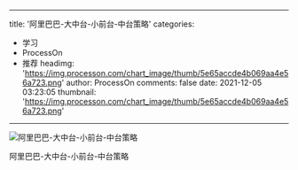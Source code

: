 
---
title: '阿里巴巴-大中台-小前台-中台策略'
categories: 
 - 学习
 - ProcessOn
 - 推荐
headimg: 'https://img.processon.com/chart_image/thumb/5e65accde4b069aa4e56a723.png'
author: ProcessOn
comments: false
date: 2021-12-05 03:23:05
thumbnail: 'https://img.processon.com/chart_image/thumb/5e65accde4b069aa4e56a723.png'
---

<div>   
<img class="thumb" alt="阿里巴巴-大中台-小前台-中台策略" src="https://img.processon.com/chart_image/thumb/5e65accde4b069aa4e56a723.png" referrerpolicy="no-referrer">
<p>阿里巴巴-大中台-小前台-中台策略</p>  
</div>
            